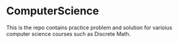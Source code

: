 # ComputerScience

This is the repo contains practice problem and solution for varioius computer science courses such as Discrete Math.
